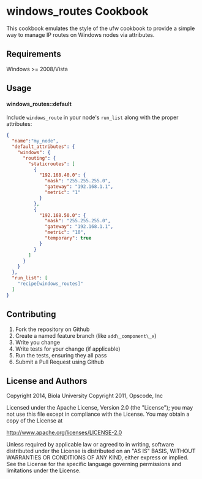 windows\_routes Cookbook
=========================
This cookbook emulates the style of the ufw cookbook to provide a simple way to manage IP routes on Windows nodes via attributes.

Requirements
------------
Windows >= 2008/Vista

Usage
-----
#### windows\_routes::default
Include `windows_route` in your node's `run_list` along with the proper attributes:

```json
{
  "name":"my_node",
  "default_attributes": {
    "windows": {
      "routing": {
        "staticroutes": [
          {
            "192.168.40.0": {
              "mask": "255.255.255.0",
              "gateway": "192.168.1.1",
              "metric": "1"
            }
          },
          {
            "192.168.50.0": {
              "mask": "255.255.255.0",
              "gateway": "192.168.1.1",
              "metric": "10",
              "temporary": true
            }
          }
        ]
      }
    }
  },
  "run_list": [
    "recipe[windows_routes]"
  ]
}
```

Contributing
------------

1. Fork the repository on Github
2. Create a named feature branch (like `add\_component\_x`)
3. Write you change
4. Write tests for your change (if applicable)
5. Run the tests, ensuring they all pass
6. Submit a Pull Request using Github

License and Authors
-------------------
Copyright 2014, Biola University 
Copyright 2011, Opscode, Inc

Licensed under the Apache License, Version 2.0 (the "License");
you may not use this file except in compliance with the License.
You may obtain a copy of the License at

http://www.apache.org/licenses/LICENSE-2.0

Unless required by applicable law or agreed to in writing, software
distributed under the License is distributed on an "AS IS" BASIS,
WITHOUT WARRANTIES OR CONDITIONS OF ANY KIND, either express or implied.
See the License for the specific language governing permissions and
limitations under the License.
